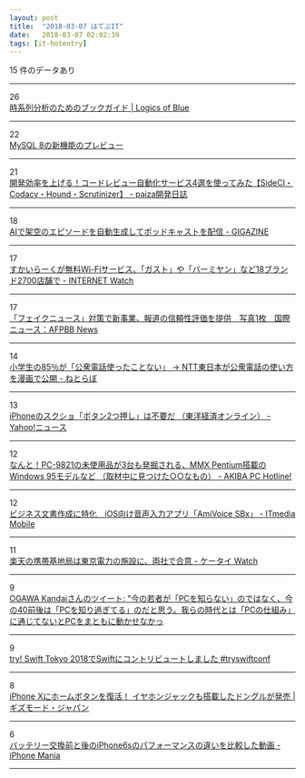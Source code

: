 ```yaml
---
layout: post
title:  "2018-03-07 はてぶIT"
date:   2018-03-07 02:02:39
tags: [it-hotentry]
---
```

15 件のデータあり

<hr><div class="row">
<div class="col-1"><span class="badge badge-pill badge-success h2">26</span></div>
<div class="col-11"><a href='https://logics-of-blue.com/book-guide-time-series-analysis/' target='_blank'>時系列分析のためのブックガイド | Logics of Blue</a></div>
</div>
<hr>
<div class="row">
<div class="col-1"><span class="badge badge-pill badge-success h2">22</span></div>
<div class="col-11"><a href='https://www.infoq.com/jp/news/2018/03/Best-New-Features-MySQL-8' target='_blank'>MySQL 8の新機能のプレビュー</a></div>
</div>
<hr>
<div class="row">
<div class="col-1"><span class="badge badge-pill badge-success h2">21</span></div>
<div class="col-11"><a href='http://paiza.hatenablog.com/entry/2018/03/05/automated_code_review_services' target='_blank'>開発効率を上げる！コードレビュー自動化サービス4選を使ってみた【SideCI・Codacy・Hound・Scrutinizer】 - paiza開発日誌</a></div>
</div>
<hr>
<div class="row">
<div class="col-1"><span class="badge badge-pill badge-success h2">18</span></div>
<div class="col-11"><a href='https://gigazine.net/news/20180306-ai-generating-infinite-podcast/' target='_blank'>AIで架空のエピソードを自動生成してポッドキャストを配信 - GIGAZINE</a></div>
</div>
<hr>
<div class="row">
<div class="col-1"><span class="badge badge-pill badge-success h2">17</span></div>
<div class="col-11"><a href='https://internet.watch.impress.co.jp/docs/news/1110091.html' target='_blank'>すかいらーくが無料Wi-Fiサービス、「ガスト」や「バーミヤン」など18ブランド2700店舗で - INTERNET Watch</a></div>
</div>
<hr>
<div class="row">
<div class="col-1"><span class="badge badge-pill badge-success h2">17</span></div>
<div class="col-11"><a href='http://www.afpbb.com/articles/-/3166292' target='_blank'>「フェイクニュース」対策で新事業、報道の信頼性評価を提供　写真1枚　国際ニュース：AFPBB News</a></div>
</div>
<hr>
<div class="row">
<div class="col-1"><span class="badge badge-pill badge-success h2">14</span></div>
<div class="col-11"><a href='http://nlab.itmedia.co.jp/nl/articles/1803/06/news142.html' target='_blank'>小学生の85％が「公衆電話使ったことない」 → NTT東日本が公衆電話の使い方を漫画で公開 - ねとらぼ</a></div>
</div>
<hr>
<div class="row">
<div class="col-1"><span class="badge badge-pill badge-success h2">13</span></div>
<div class="col-11"><a href='https://headlines.yahoo.co.jp/article?a=20180306-00209884-toyo-soci' target='_blank'>iPhoneのスクショ「ボタン2つ押し」は不要だ （東洋経済オンライン） - Yahoo!ニュース</a></div>
</div>
<hr>
<div class="row">
<div class="col-1"><span class="badge badge-pill badge-success h2">12</span></div>
<div class="col-11"><a href='https://akiba-pc.watch.impress.co.jp/docs/wakiba/find/1110115.html' target='_blank'>なんと！PC-9821の未使用品が3台も発掘される、MMX Pentium搭載のWindows 95モデルなど （取材中に見つけた○○なもの） - AKIBA PC Hotline!</a></div>
</div>
<hr>
<div class="row">
<div class="col-1"><span class="badge badge-pill badge-success h2">12</span></div>
<div class="col-11"><a href='http://www.itmedia.co.jp/mobile/articles/1803/06/news137.html' target='_blank'>ビジネス文書作成に特化　iOS向け音声入力アプリ「AmiVoice SBx」 - ITmedia Mobile</a></div>
</div>
<hr>
<div class="row">
<div class="col-1"><span class="badge badge-pill badge-success h2">11</span></div>
<div class="col-11"><a href='https://k-tai.watch.impress.co.jp/docs/news/1110033.html' target='_blank'>楽天の携帯基地局は東京電力の施設に、両社で合意 - ケータイ Watch</a></div>
</div>
<hr>
<div class="row">
<div class="col-1"><span class="badge badge-pill badge-success h2">9</span></div>
<div class="col-11"><a href='http://twitter.com/grossherzigkeit/status/970585223665602560' target='_blank'>OGAWA Kandaiさんのツイート: "今の若者が「PCを知らない」のではなく、今の40前後は「PCを知り過ぎてる」のだと思う。我らの時代とは「PCの仕組み」に通じてないとPCをまともに動かせなかっ</a></div>
</div>
<hr>
<div class="row">
<div class="col-1"><span class="badge badge-pill badge-success h2">9</span></div>
<div class="col-11"><a href='https://blog.ookami.me/tech/first-contribution-to-swift-at-try-swift-tokyo-2018' target='_blank'>try! Swift Tokyo 2018でSwiftにコントリビュートしました #tryswiftconf</a></div>
</div>
<hr>
<div class="row">
<div class="col-1"><span class="badge badge-pill badge-success h2">8</span></div>
<div class="col-11"><a href='https://www.gizmodo.jp/2018/03/iphonex-home-button.html' target='_blank'>iPhone Xにホームボタンを復活！ イヤホンジャックも搭載したドングルが発売 | ギズモード・ジャパン</a></div>
</div>
<hr>
<div class="row">
<div class="col-1"><span class="badge badge-pill badge-success h2">6</span></div>
<div class="col-11"><a href='https://iphone-mania.jp/news-204953/' target='_blank'>バッテリー交換前と後のiPhone6sのパフォーマンスの違いを比較した動画 - iPhone Mania</a></div>
</div>
<hr>
